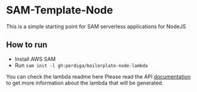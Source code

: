 # SAM-Template-Node

This is a simple starting point for SAM serverless applications for NodeJS

## How to run

- Install AWS SAM
- Run `sam init -l gh:perdiga/boilerplate-node-lambda`

You can check the lambda readme here 
Please read the API [documentation](/{{cookiecutter.lambdaFolderName}}/src/README.md) to get more information about the lambda that will be generated.